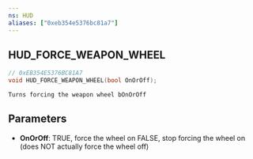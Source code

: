 ```yaml
---
ns: HUD
aliases: ["0xeb354e5376bc81a7"]
---
```

## HUD_FORCE_WEAPON_WHEEL

```c
// 0xEB354E5376BC81A7
void HUD_FORCE_WEAPON_WHEEL(bool OnOrOff);
```

```
Turns forcing the weapon wheel bOnOrOff
```

## Parameters
* **OnOrOff**: TRUE, force the wheel on FALSE, stop forcing the wheel on (does NOT actually force the wheel off)
